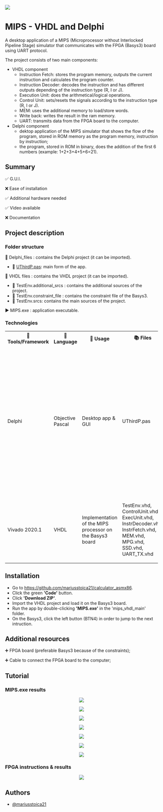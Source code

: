 
<p align="left">
  <img 
    src="https://i.postimg.cc/HsYdzkgS/Component-28-1.png"
  >
</p>


# MIPS - VHDL and Delphi

A desktop application of a MIPS (Microprocessor without Interlocked Pipeline Stage) simulator that communicates with the FPGA (Basys3) board using UART protocol. 

The project consists of two main components:

- VHDL component
  - Instruction Fetch: stores the program memory, outputs the current instruction and calculates the program counter.
  - Instruction Decoder: decodes the instruction and has different outputs depending of the instruction type (R, I or J).
  - Execution Unit: does the arithmetical/logical operations.
  - Control Unit: sets/resets the signals according to the instruction type (R, I or J).
  - MEM: uses the additional memory to load/store words.
  - Write back: writes the result in the ram memory.
  - UART: transmits data from the FPGA board to the computer.
- Delphi component
  - dektop application of the MIPS simulator that shows the flow of the program, stored in ROM memory as the program memory, instruction by instruction;
  - the program, stored in ROM in binary, does the addition of the first 6 numbers (example: 1+2+3+4+5+6=21). 

## Summary
✅ G.U.I. 

❌ Ease of installation

✅ Additional hardware needed

✅ Video available

❌ Documentation

## Project description

### Folder structure

📁 Delphi_files : contains the Delphi project (it can be imported).

- 📄 [UThirdP.pas](https://github.com/mariusstoica21/mips_vhdl/blob/main/Delphi_files/UThirdP.pas): main form of the app.

📁 VHDL files : contains the VHDL project (it can be imported).
- 📁 TestEnv.additional_srcs : contains the additional sources of the project.
- 📁 TestEnv.constraint_file : contains the constraint file of the Basys3.
- 📁 TestEnv.srcs: contains the main sources of the project.

▶️ MIPS.exe : application executable.

### Technologies

<table>
  <tr>
    <th>🔨 Tools/Framework</th>
    <th>📘 Language</th>
    <th>📃 Usage </th>
    <th>📚 Files</th>
    <th> ℹ Details  </th>
  </tr>
  <tr>
    <td>Delphi</td>
    <td>Objective Pascal</td>
    <td>Desktop app & GUI</td>
    <td>UThirdP.pas</td>
    <td>
       <ul>
        <li>UThirdP.pas is the main form of the desktop application.</li>
        <li>The application shows, for each instruction, the content of the memories and different signals</li>
        <li>After clicking the left button (BTN4) on the Basys3 board, the next intruction will be executed and the signals in the desktop app will be up-to-date.</li>
      </ul>
   </td>
  </tr>
  <tr>
    <td>Vivado 2020.1</td>
    <td>VHDL</td>
    <td>Implementation of the MIPS processor on the Basys3 board</td>
    <td>TestEnv.vhd, ControlUnit.vhd, ExecUnit.vhd, InstrDecoder.vhd, InstrFetch.vhd, MEM.vhd, MPG.vhd, SSD.vhd, UART_TX.vhd</td>
    <td>
       <ul>
        <li>Implementation of the MIPS processor executing a program the calculates the sum of the first 5 elements (1+2+3+4+5).</li>
      </ul>
   </td>
  </tr>
</table>

## Installation
- Go to https://github.com/mariusstoica21/calculator_asmx86.
- Click the green **'Code'** button.
- Click **'Download ZIP'**.
- Import the VHDL project and load it on the Basys3 board.
- Run the app by double-clicking **'MIPS.exe'** in the 'mips_vhdl_main' 
folder.
- On the Basys3, click the left button (BTN4) in order to jump to the next intruction.

## Additional resources

➕ FPGA board (preferable Basys3 because of the constraints);

➕ Cable to connect the FPGA board to the computer;





## Tutorial

### MIPS.exe results

<p align="center">
  <img 
    src="https://i.postimg.cc/Nf3XMjzj/Component-35-1.png"
  >
</p>

<!-- <p align="center">
  <img 
    src="https://i.postimg.cc/3N2Yts7p/v1.jpg"
  >
</p> -->

<p align="center">
  <img 
    src="https://i.postimg.cc/t4zgjR0f/Component-34-1.png"
  >
</p>

<!-- <p align="center">
  <img 
    src="https://i.postimg.cc/5N3Mjqtx/v2.jpg"
  >
</p> -->



<!-- <p align="center">
  <img 
    src="https://i.postimg.cc/mk6rK80r/Component-33-1.png"
  >
</p> -->

<p align="center">
  <img 
    src="https://i.postimg.cc/0jSxQMx0/Component-37-1.png"
  >
</p>

<p align="center">
  <img 
    src="https://i.postimg.cc/5y54gYGN/Component-39-1.png"
  >
</p>

<p align="center">
  <img 
    src="https://i.postimg.cc/RhJfZRNp/Component-40-1.png"
  >
</p>

<p align="center">
  <img 
    src="https://i.postimg.cc/ZKhF5Gxr/Component-41-1.png"
  >
</p>

<p align="center">
  <img 
    src="https://i.postimg.cc/YS7JND7g/Component-42-1.png"
  >
</p>

### FPGA instructions & results

<p align="center">
  <img 
    src="https://i.postimg.cc/Y08mCnD5/Component-1-1.png"
  >
</p>




## Authors

- [@mariusstoica21](https://github.com/mariusstoica21)
